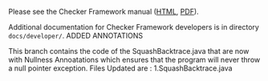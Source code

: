 Please see the Checker Framework manual ([HTML](https://checkerframework.org/manual/), [PDF](https://checkerframework.org/manual/checker-framework-manual.pdf)).

Additional documentation for Checker Framework developers
is in directory `docs/developer/`.
ADDED ANNOTATIONS

This branch contains the code of the SquashBacktrace.java that are now with Nullness Annoatations which ensures that the program will never throw a null pointer exception. Files Updated are : 1.SquashBacktrace.java 
